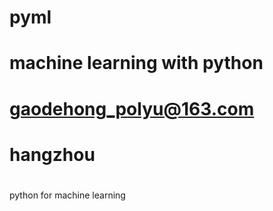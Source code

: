 # 
# pyml
#    machine learning with python
# gaodehong_polyu@163.com
# hangzhou
#
python for machine learning

